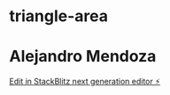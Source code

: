 # triangle-area
# Alejandro Mendoza
[Edit in StackBlitz next generation editor ⚡️](https://stackblitz.com/~/github.com/locbaoodo/triangle-area)